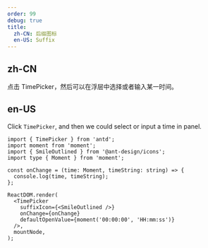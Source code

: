 ```yaml
---
order: 99
debug: true
title:
  zh-CN: 后缀图标
  en-US: Suffix
---
```


## zh-CN

点击 TimePicker，然后可以在浮层中选择或者输入某一时间。

## en-US

Click `TimePicker`, and then we could select or input a time in panel.

```tsx
import { TimePicker } from 'antd';
import moment from 'moment';
import { SmileOutlined } from '@ant-design/icons';
import type { Moment } from 'moment';

const onChange = (time: Moment, timeString: string) => {
  console.log(time, timeString);
};

ReactDOM.render(
  <TimePicker
    suffixIcon={<SmileOutlined />}
    onChange={onChange}
    defaultOpenValue={moment('00:00:00', 'HH:mm:ss')}
  />,
  mountNode,
);
```
